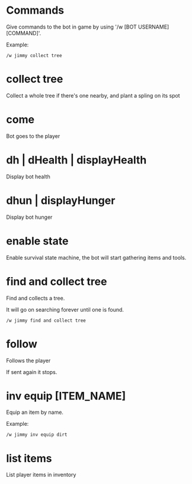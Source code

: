 # Commands

Give commands to the bot in game by using '/w [BOT USERNAME] [COMMAND]'.

Example:
```
/w jimmy collect tree
```

# collect tree

Collect a whole tree if there's one nearby, and plant a spling on its spot

# come

Bot goes to the player

# dh | dHealth | displayHealth

Display bot health

# dhun | displayHunger

Display bot hunger

# enable state

Enable survival state machine, the bot will start gathering items and tools.

# find and collect tree

Find and collects a tree.

It will go on searching forever until one is found.

```
/w jimmy find and collect tree
```

# follow

Follows the player

If sent again it stops.

# inv equip [ITEM_NAME]

Equip an item by name.

Example:

```
/w jimmy inv equip dirt
```

# list items

List player items in inventory
